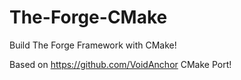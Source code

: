 # The-Forge-CMake
Build The Forge Framework with CMake!

Based on https://github.com/VoidAnchor CMake Port!
